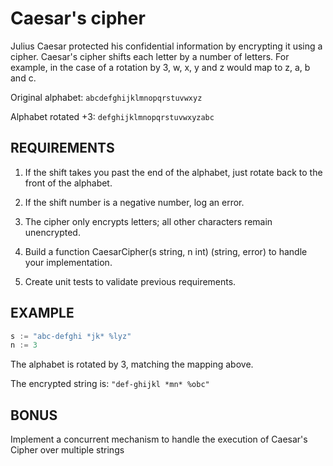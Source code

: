 # Caesar's cipher

Julius Caesar protected his confidential information by encrypting it using a cipher.
Caesar's cipher shifts each letter by a number of letters. For example, in the case of
a rotation by 3, w, x, y and z would map to z, a, b and c.

Original alphabet: `abcdefghijklmnopqrstuvwxyz`

Alphabet rotated +3: `defghijklmnopqrstuvwxyzabc`

## REQUIREMENTS

1. If the shift takes you past the end of the alphabet, just rotate back to the front of the alphabet.

2. If the shift number is a negative number, log an error.

3. The cipher only encrypts letters; all other characters remain unencrypted.

4. Build a function CaesarCipher(s string, n int) (string, error) to handle your implementation.

5. Create unit tests to validate previous requirements.

## EXAMPLE

```Go
s := "abc-defghi *jk* %lyz"
n := 3
```

The alphabet is rotated by 3, matching the mapping above.

The encrypted string is: `"def-ghijkl *mn* %obc"`

## BONUS

Implement a concurrent mechanism to handle the execution of Caesar's Cipher over multiple strings
